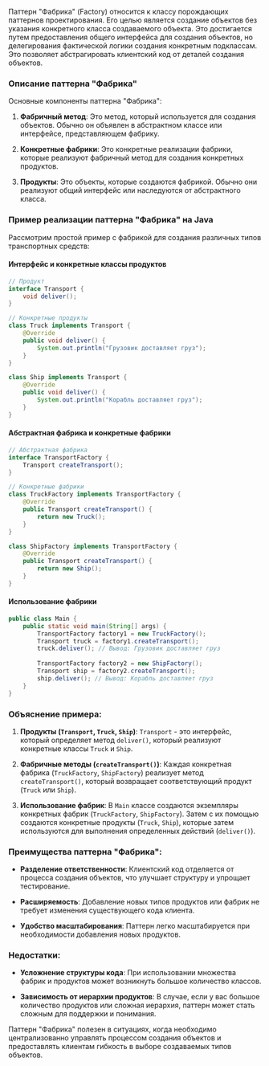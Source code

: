 Паттерн "Фабрика" (Factory) относится к классу порождающих паттернов проектирования. Его целью является создание объектов без указания конкретного класса создаваемого объекта. Это достигается путем предоставления общего интерфейса для создания объектов, но делегирования фактической логики создания конкретным подклассам. Это позволяет абстрагировать клиентский код от деталей создания объектов.

### Описание паттерна "Фабрика"

Основные компоненты паттерна "Фабрика":

1. **Фабричный метод**: Это метод, который используется для создания объектов. Обычно он объявлен в абстрактном классе или интерфейсе, представляющем фабрику.

2. **Конкретные фабрики**: Это конкретные реализации фабрики, которые реализуют фабричный метод для создания конкретных продуктов.

3. **Продукты**: Это объекты, которые создаются фабрикой. Обычно они реализуют общий интерфейс или наследуются от абстрактного класса.

### Пример реализации паттерна "Фабрика" на Java

Рассмотрим простой пример с фабрикой для создания различных типов транспортных средств:

#### Интерфейс и конкретные классы продуктов

```java
// Продукт
interface Transport {
    void deliver();
}

// Конкретные продукты
class Truck implements Transport {
    @Override
    public void deliver() {
        System.out.println("Грузовик доставляет груз");
    }
}

class Ship implements Transport {
    @Override
    public void deliver() {
        System.out.println("Корабль доставляет груз");
    }
}
```

#### Абстрактная фабрика и конкретные фабрики

```java
// Абстрактная фабрика
interface TransportFactory {
    Transport createTransport();
}

// Конкретные фабрики
class TruckFactory implements TransportFactory {
    @Override
    public Transport createTransport() {
        return new Truck();
    }
}

class ShipFactory implements TransportFactory {
    @Override
    public Transport createTransport() {
        return new Ship();
    }
}
```

#### Использование фабрики

```java
public class Main {
    public static void main(String[] args) {
        TransportFactory factory1 = new TruckFactory();
        Transport truck = factory1.createTransport();
        truck.deliver(); // Вывод: Грузовик доставляет груз
        
        TransportFactory factory2 = new ShipFactory();
        Transport ship = factory2.createTransport();
        ship.deliver(); // Вывод: Корабль доставляет груз
    }
}
```

### Объяснение примера:

1. **Продукты (`Transport`, `Truck`, `Ship`)**: `Transport` - это интерфейс, который определяет метод `deliver()`, который реализуют конкретные классы `Truck` и `Ship`.

2. **Фабричные методы (`createTransport()`)**: Каждая конкретная фабрика (`TruckFactory`, `ShipFactory`) реализует метод `createTransport()`, который возвращает соответствующий продукт (`Truck` или `Ship`).

3. **Использование фабрик**: В `Main` классе создаются экземпляры конкретных фабрик (`TruckFactory`, `ShipFactory`). Затем с их помощью создаются конкретные продукты (`Truck`, `Ship`), которые затем используются для выполнения определенных действий (`deliver()`).

### Преимущества паттерна "Фабрика":

- **Разделение ответственности**: Клиентский код отделяется от процесса создания объектов, что улучшает структуру и упрощает тестирование.
  
- **Расширяемость**: Добавление новых типов продуктов или фабрик не требует изменения существующего кода клиента.

- **Удобство масштабирования**: Паттерн легко масштабируется при необходимости добавления новых продуктов.

### Недостатки:

- **Усложнение структуры кода**: При использовании множества фабрик и продуктов может возникнуть большое количество классов.

- **Зависимость от иерархии продуктов**: В случае, если у вас большое количество продуктов или сложная иерархия, паттерн может стать сложным для поддержки и понимания.

Паттерн "Фабрика" полезен в ситуациях, когда необходимо централизованно управлять процессом создания объектов и предоставлять клиентам гибкость в выборе создаваемых типов объектов.
